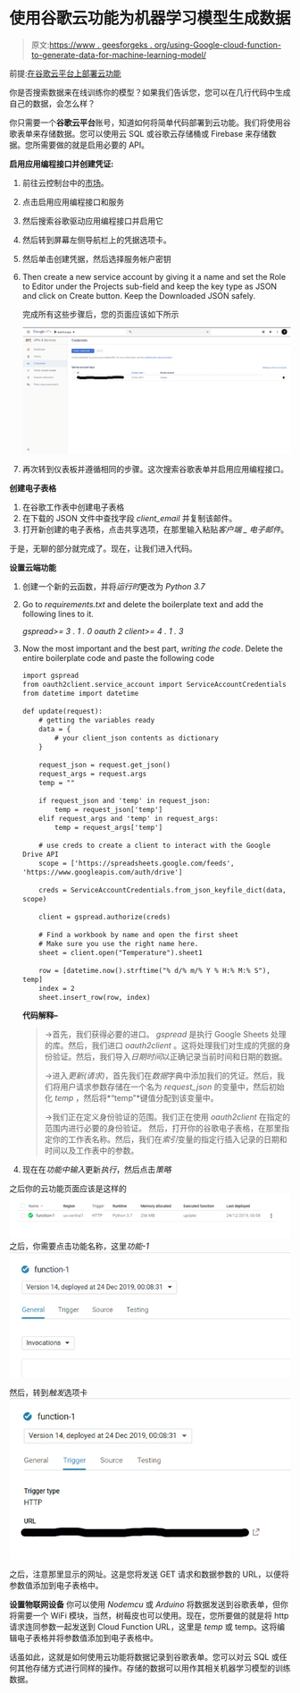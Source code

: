 # 使用谷歌云功能为机器学习模型生成数据

> 原文:[https://www . geesforgeks . org/using-Google-cloud-function-to-generate-data-for-machine-learning-model/](https://www.geeksforgeeks.org/using-google-cloud-function-to-generate-data-for-machine-learning-model/)

前提:[在谷歌云平台上部署云功能](https://www.geeksforgeeks.org/deploy-cloud-function-on-google-cloud-platform/)

你是否搜索数据来在线训练你的模型？如果我们告诉您，您可以在几行代码中生成自己的数据，会怎么样？

你只需要一个**谷歌云平台**账号，知道如何将简单代码部署到云功能。我们将使用谷歌表单来存储数据。您可以使用云 SQL 或谷歌云存储桶或 Firebase 来存储数据。您所需要做的就是启用必要的 API。

**启用应用编程接口并创建凭证:**

1.  前往云控制台中的[市场](https://console.developers.google.com/apis/dashboard)。
2.  点击启用应用编程接口和服务
3.  然后搜索谷歌驱动应用编程接口并启用它
4.  然后转到屏幕左侧导航栏上的凭据选项卡。
5.  然后单击创建凭据，然后选择服务帐户密钥
6.  Then create a new service account by giving it a name and set the Role to Editor under the Projects sub-field and keep the key type as JSON and click on Create button. Keep the Downloaded JSON safely.

    完成所有这些步骤后，您的页面应该如下所示

    ![Home Screen](img/19b752d6723cd636be76f93cf6e0cb47.png)

7.  再次转到仪表板并遵循相同的步骤。这次搜索谷歌表单并启用应用编程接口。

**创建电子表格**

1.  在谷歌工作表中创建电子表格
2.  在下载的 JSON 文件中查找字段 *client_email* 并复制该邮件。
3.  打开新创建的电子表格，点击共享选项，在那里输入粘贴*客户端 _ 电子邮件*。

于是，无聊的部分就完成了。现在，让我们进入代码。

**设置云端功能**

1.  创建一个新的云函数，并将*运行时*更改为 *Python 3.7*
2.  Go to *requirements.txt* and delete the boilerplate text and add the following lines to it.

    *gspread>= 3 . 1 . 0
    oauth 2 client>= 4 . 1 . 3*

3.  Now the most important and the best part, *writing the code*. Delete the entire boilerplate code and paste the following code

    ```
    import gspread
    from oauth2client.service_account import ServiceAccountCredentials
    from datetime import datetime

    def update(request):
        # getting the variables ready
        data = {
            # your client_json contents as dictionary
        }

        request_json = request.get_json()
        request_args = request.args
        temp = ""

        if request_json and 'temp' in request_json:
            temp = request_json['temp']
        elif request_args and 'temp' in request_args:
            temp = request_args['temp']

        # use creds to create a client to interact with the Google Drive API
        scope = ['https://spreadsheets.google.com/feeds', 'https://www.googleapis.com/auth/drive']

        creds = ServiceAccountCredentials.from_json_keyfile_dict(data, scope)

        client = gspread.authorize(creds)

        # Find a workbook by name and open the first sheet
        # Make sure you use the right name here.
        sheet = client.open("Temperature").sheet1

        row = [datetime.now().strftime("% d/% m/% Y % H:% M:% S"), temp]
        index = 2
        sheet.insert_row(row, index)
    ```

    **代码解释–**

    > ->首先，我们获得必要的进口。 *gspread* 是执行 Google Sheets 处理的库。然后，我们进口 *oauth2client* 。这将处理我们对生成的凭据的身份验证。然后，我们导入*日期时间*以正确记录当前时间和日期的数据。
    > 
    > ->进入*更新(请求)*，首先我们在*数据*字典中添加我们的凭证。然后，我们将用户请求参数存储在一个名为 *request_json* 的变量中，然后初始化 *temp* ，然后将*“temp”*键值分配到该变量中。
    > 
    > ->我们正在定义身份验证的范围。我们正在使用 *oauth2client* 在指定的范围内进行必要的身份验证。
    > 然后，打开你的谷歌电子表格，在那里指定你的工作表名称。然后，我们在*索引*变量的指定行插入记录的日期和时间以及工作表中的参数。

4.  现在在*功能中输入*更新*执行*，然后点击*策略*

之后你的云功能页面应该是这样的
![Cloud Function](img/9d464ae0fd113212d7555ef39e0ea8bc.png)
之后，你需要点击功能名称，这里*功能-1*
![function](img/e532dcbee642c12b11d307cfcc39cd4c.png)

然后，转到*触发*选项卡
![url](img/360c9d31e645453ca0342214312e2d1a.png)

之后，注意那里显示的网址。这是您将发送 GET 请求和数据参数的 URL，以便将参数值添加到电子表格中。

**设置物联网设备**
你可以使用 *Nodemcu* 或 *Arduino* 将数据发送到谷歌表单，但你将需要一个 WiFi 模块，当然，树莓皮也可以使用。现在，您所要做的就是将 http 请求连同参数一起发送到 Cloud Function URL，这里是 *temp* 或 temp。这将编辑电子表格并将参数值添加到电子表格中。

话虽如此，这就是如何使用云功能将数据记录到谷歌表单。您可以对云 SQL 或任何其他存储方式进行同样的操作。存储的数据可以用作其相关机器学习模型的训练数据。